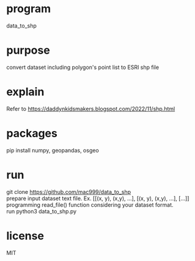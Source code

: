 # program
data_to_shp

# purpose
convert dataset including polygon's point list to ESRI shp file

# explain
Refer to https://daddynkidsmakers.blogspot.com/2022/11/shp.html

# packages
pip install numpy, geopandas, osgeo

# run
git clone https://github.com/mac999/data_to_shp </br>
prepare input dataset text file. Ex. [[(x, y), (x,y), ...], [(x, y), (x,y), ...], [...]]
</br>
programming read_file() function considering your dataset format. </br>
run python3 data_to_shp.py </br>

# license
MIT
